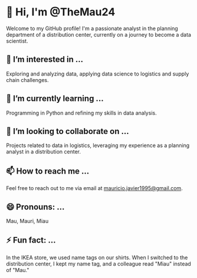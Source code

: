 # 👋 Hi, I'm @TheMau24

Welcome to my GitHub profile! I'm a passionate analyst in the planning department of a distribution center, currently on a journey to become a data scientist.

## 👀 I’m interested in ...

Exploring and analyzing data, applying data science to logistics and supply chain challenges.

## 🌱 I’m currently learning ...

Programming in Python and refining my skills in data analysis.

## 💞️ I’m looking to collaborate on ...

Projects related to data in logistics, leveraging my experience as a planning analyst in a distribution center.

## 📫 How to reach me ...

Feel free to reach out to me via email at mauricio.javier1995@gmail.com.

## 😄 Pronouns: ...

Mau, Mauri, Miau

## ⚡ Fun fact: ...

In the IKEA store, we used name tags on our shirts. When I switched to the distribution center, I kept my name tag, and a colleague read "Miau" instead of "Mau."

<!--
TheMau24/TheMau24 is a ✨ special ✨ repository because its `README.md` (this file) appears on your GitHub profile.
You can click the Preview link to take a look at your changes.
-->
